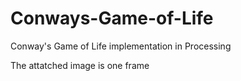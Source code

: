 # Conways-Game-of-Life
Conway's Game of Life implementation in Processing 

The attatched image is one frame

